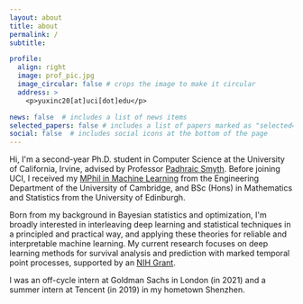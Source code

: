 ```yaml
---
layout: about
title: about
permalink: /
subtitle: 

profile:
  align: right
  image: prof_pic.jpg
  image_circular: false # crops the image to make it circular
  address: >
    <p>yuxinc20[at]uci[dot]edu</p>

news: false  # includes a list of news items
selected_papers: false # includes a list of papers marked as "selected={true}"
social: false  # includes social icons at the bottom of the page
---
```


Hi, I'm a second-year Ph.D. student in Computer Science at the University of California, Irvine, advised by Professor [Padhraic Smyth](https://www.ics.uci.edu/~smyth/). Before joining UCI, I received my [MPhil in Machine Learning](https://www.mlmi.eng.cam.ac.uk/) from the Engineering Department of the University of Cambridge, and BSc (Hons) in Mathematics and Statistics from the University of Edinburgh.

Born from my background in Bayesian statistics and optimization, I'm broadly interested in interleaving deep learning and statistical techniques in a principled and practical way, and applying these theories for reliable and interpretable machine learning. My current research focuses on deep learning methods for survival analysis and prediction with marked temporal point processes, supported by an [NIH Grant](https://www.ics.uci.edu/community/news/view_news?id=2090).

I was an off-cycle intern at Goldman Sachs in London (in 2021) and a summer intern at Tencent (in 2019) in my hometown Shenzhen.
